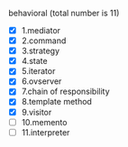 behavioral (total number is 11)
- [x] 1.mediator
- [x] 2.command
- [x] 3.strategy
- [x] 4.state
- [x] 5.iterator
- [x] 6.ovserver
- [x] 7.chain of responsibility
- [x] 8.template method
- [x] 9.visitor
- [ ] 10.memento
- [ ] 11.interpreter
